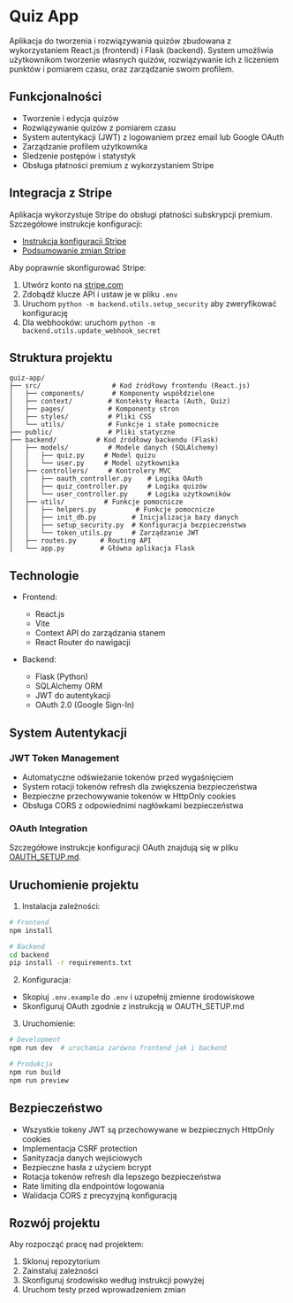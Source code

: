 # Quiz App

Aplikacja do tworzenia i rozwiązywania quizów zbudowana z wykorzystaniem React.js (frontend) i Flask (backend). System umożliwia użytkownikom tworzenie własnych quizów, rozwiązywanie ich z liczeniem punktów i pomiarem czasu, oraz zarządzanie swoim profilem.

## Funkcjonalności

- Tworzenie i edycja quizów
- Rozwiązywanie quizów z pomiarem czasu
- System autentykacji (JWT) z logowaniem przez email lub Google OAuth
- Zarządzanie profilem użytkownika
- Śledzenie postępów i statystyk
- Obsługa płatności premium z wykorzystaniem Stripe

## Integracja z Stripe

Aplikacja wykorzystuje Stripe do obsługi płatności subskrypcji premium. Szczegółowe instrukcje konfiguracji:

- [Instrukcja konfiguracji Stripe](STRIPE_SETUP.md)
- [Podsumowanie zmian Stripe](STRIPE_UPDATES.md)

Aby poprawnie skonfigurować Stripe:

1. Utwórz konto na [stripe.com](https://stripe.com)
2. Zdobądź klucze API i ustaw je w pliku `.env`
3. Uruchom `python -m backend.utils.setup_security` aby zweryfikować konfigurację
4. Dla webhooków: uruchom `python -m backend.utils.update_webhook_secret`

## Struktura projektu

```
quiz-app/
├── src/                  # Kod źródłowy frontendu (React.js)
│   ├── components/       # Komponenty współdzielone
│   ├── context/         # Konteksty Reacta (Auth, Quiz)
│   ├── pages/           # Komponenty stron
│   ├── styles/          # Pliki CSS
│   └── utils/           # Funkcje i stałe pomocnicze
├── public/              # Pliki statyczne
├── backend/          # Kod źródłowy backendu (Flask)
│   ├── models/          # Modele danych (SQLAlchemy)
│   │   ├── quiz.py     # Model quizu
│   │   └── user.py     # Model użytkownika
│   ├── controllers/     # Kontrolery MVC
│   │   ├── oauth_controller.py    # Logika OAuth
│   │   ├── quiz_controller.py     # Logika quizów
│   │   └── user_controller.py     # Logika użytkowników
│   ├── utils/          # Funkcje pomocnicze
│   │   ├── helpers.py          # Funkcje pomocnicze
│   │   ├── init_db.py         # Inicjalizacja bazy danych
│   │   ├── setup_security.py  # Konfiguracja bezpieczeństwa
│   │   └── token_utils.py     # Zarządzanie JWT
│   ├── routes.py      # Routing API
│   └── app.py         # Główna aplikacja Flask
```

## Technologie

- Frontend:
  - React.js
  - Vite
  - Context API do zarządzania stanem
  - React Router do nawigacji

- Backend:
  - Flask (Python)
  - SQLAlchemy ORM
  - JWT do autentykacji
  - OAuth 2.0 (Google Sign-In)

## System Autentykacji

### JWT Token Management

- Automatyczne odświeżanie tokenów przed wygaśnięciem
- System rotacji tokenów refresh dla zwiększenia bezpieczeństwa
- Bezpieczne przechowywanie tokenów w HttpOnly cookies
- Obsługa CORS z odpowiednimi nagłówkami bezpieczeństwa

### OAuth Integration

Szczegółowe instrukcje konfiguracji OAuth znajdują się w pliku [OAUTH_SETUP.md](OAUTH_SETUP.md).

## Uruchomienie projektu

1. Instalacja zależności:
```bash
# Frontend
npm install

# Backend
cd backend
pip install -r requirements.txt
```

2. Konfiguracja:
- Skopiuj `.env.example` do `.env` i uzupełnij zmienne środowiskowe
- Skonfiguruj OAuth zgodnie z instrukcją w OAUTH_SETUP.md

3. Uruchomienie:
```bash
# Development
npm run dev  # uruchamia zarówno frontend jak i backend

# Produkcja
npm run build
npm run preview
```

## Bezpieczeństwo

- Wszystkie tokeny JWT są przechowywane w bezpiecznych HttpOnly cookies
- Implementacja CSRF protection
- Sanityzacja danych wejściowych
- Bezpieczne hasła z użyciem bcrypt
- Rotacja tokenów refresh dla lepszego bezpieczeństwa
- Rate limiting dla endpointów logowania
- Walidacja CORS z precyzyjną konfiguracją

## Rozwój projektu

Aby rozpocząć pracę nad projektem:
1. Sklonuj repozytorium
2. Zainstaluj zależności
3. Skonfiguruj środowisko według instrukcji powyżej
4. Uruchom testy przed wprowadzeniem zmian
